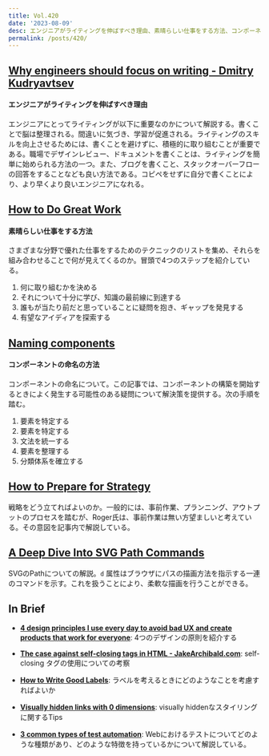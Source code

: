 ```yaml
---
title: Vol.420
date: '2023-08-09'
desc: エンジニアがライティングを伸ばすべき理由、素晴らしい仕事をする方法、コンポーネントの命名の方法、ほか計10リンク
permalink: /posts/420/
---
```



## [Why engineers should focus on writing - Dmitry Kudryavtsev](https://www.yieldcode.blog/post/why-engineers-should-write/)
#### エンジニアがライティングを伸ばすべき理由

エンジニアにとってライティングが以下に重要なのかについて解説する。書くことで脳は整理される。間違いに気づき、学習が促進される。ライティングのスキルを向上させるためには、書くことを避けずに、積極的に取り組むことが重要である。職場でデザインレビュー、ドキュメントを書くことは、ライティングを簡単に始められる方法の一つ。また、ブログを書くこと、スタックオーバーフローの回答をすることなども良い方法である。コピペをせずに自分で書くことにより、より早くより良いエンジニアになれる。


## [How to Do Great Work](http://paulgraham.com/greatwork.html)
#### 素晴らしい仕事をする方法

さまざまな分野で優れた仕事をするためのテクニックのリストを集め、それらを組み合わせることで何が見えてくるのか。冒頭で4つのステップを紹介している。

1. 何に取り組むかを決める
2. それについて十分に学び、知識の最前線に到達する
3. 誰もが当たり前だと思っていることに疑問を抱き、ギャップを発見する
4. 有望なアイディアを探索する

## [Naming components](https://medium.com/@Mcondesa/naming-components-31c3180a50fd)
#### コンポーネントの命名の方法

コンポーネントの命名について。この記事では、コンポーネントの構築を開始するときによく発生する可能性のある疑問について解決策を提供する。次の手順を踏む。

1. 要素を特定する
2. 要素を特定する
3. 文法を統一する
4. 要素を整理する
5. 分類体系を確立する

## [How to Prepare for Strategy](https://rogermartin.medium.com/how-to-prepare-for-strategy-4beaa4715c6e)

戦略をどう立てればよいのか。一般的には、事前作業、プランニング、アウトプットのプロセスを踏むが、Roger氏は、事前作業は無い方望ましいと考えている。その意図を記事内で解説している。


## [A Deep Dive Into SVG Path Commands](https://www.nan.fyi/svg-paths)

SVGのPathについての解説。`d` 属性はブラウザにパスの描画方法を指示する一連のコマンドを示す。これを扱うことにより、柔軟な描画を行うことができる。


## In Brief

- **[4 design principles I use every day to avoid bad UX and create products that work for everyone](https://adamsilver.io/blog/4-design-principles-i-use-every-day-to-avoid-bad-ux-and-create-products-that-work-for-everyone/)**: 4つのデザインの原則を紹介する

- **[The case against self-closing tags in HTML - JakeArchibald.com](https://jakearchibald.com/2023/against-self-closing-tags-in-html/)**: self-closing タグの使用についての考察

- **[How to Write Good Labels](https://jarango.com/2023/07/10/how-to-write-good-labels/)**: ラベルを考えるときにどのようなことを考慮すればよいか

- **[Visually hidden links with 0 dimensions](https://www.matuzo.at/blog/2023/zero-width-height-skip/)**: visually hiddenなスタイリングに関するTips

- **[3 common types of test automation](https://web.dev/ta-types/)**: Webにおけるテストについてどのような種類があり、どのような特徴を持っているかについて解説している。
